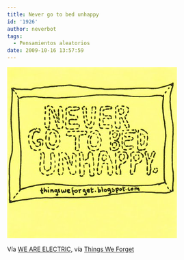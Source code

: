 ```yaml
---
title: Never go to bed unhappy
id: '1926'
author: neverbot
tags:
  - Pensamientos aleatorios
date: 2009-10-16 13:57:59
---
```


[![](./never-go-to-bed-unhappy/tumblr_krl9ztBV3J1qzcz7jo1_400.jpg)](http://pineappleupsidedown.tumblr.com/post/214387727)

Vía [WE ARE ELECTRIC](http://pineappleupsidedown.tumblr.com/post/214387727), vía [Things We Forget](http://thingsweforget.blogspot.com/)